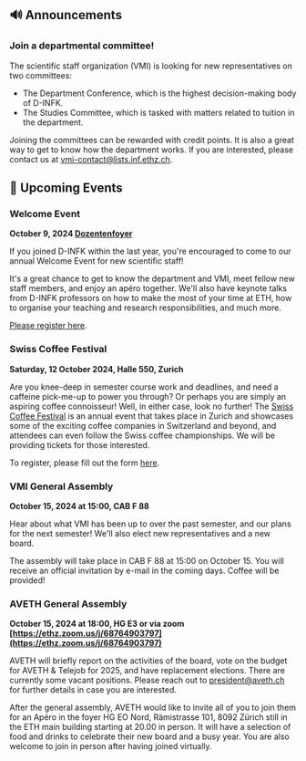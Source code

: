 ## 🔊 Announcements

### Join a departmental committee!

The scientific staff organization (VMI) is looking for new representatives on two committees:

* The Department Conference, which is the highest decision-making body of D-INFK.
* The Studies Committee, which is tasked with matters related to tuition in the department.

Joining the committees can be rewarded with credit points. It is also a great way to get to know how the department works. If you are interested, please contact us at [vmi-contact@lists.inf.ethz.ch](mailto:vmi-contact@lists.inf.ethz.ch).

## 📅 Upcoming Events

### Welcome Event

**October 9, 2024 [Dozentenfoyer](https://ethz.ch/de/campus/erleben/gastronomie-und-einkaufen/gastronomie/restaurants-und-cafeterias/zentrum/dozentenfoyer.html)**

If you joined D-INFK within the last year, you're encouraged to come to our annual Welcome Event for new scientific staff!

It's a great chance to get to know the department and VMI, meet fellow new staff members, and enjoy an apéro together. We'll also have keynote talks from D-INFK professors on how to make the most of your time at ETH, how to organise your teaching and research responsibilities, and much more.

[Please register here](https://forms.gle/H51Uyt6ts2yUg5g16).

### Swiss Coffee Festival

**Saturday, 12 October 2024, Halle 550, Zurich**

Are you knee-deep in semester course work and deadlines, and need a caffeine pick-me-up to power you through? Or perhaps you are simply an aspiring coffee connoisseur! Well, in either case, look no further! The [Swiss Coffee Festival](https://swisssca.ch/en/swiss-coffee-festival/) is an annual event that takes place in Zurich and showcases some of the exciting coffee companies in Switzerland and beyond, and attendees can even follow the Swiss coffee championships. We will be providing tickets for those interested.

To register, please fill out the form [here](https://forms.gle/9uU54inDUfDWFa4e8).

### VMI General Assembly

**October 15, 2024 at 15:00, CAB F 88**

Hear about what VMI has been up to over the past semester, and our plans for the next semester! We'll also elect new representatives and a new board.

The assembly will take place in CAB F 88 at 15:00 on October 15. You will receive an official invitation by e-mail in the coming days. Coffee will be provided!

### AVETH General Assembly

**October 15, 2024 at 18:00, HG E3 or via zoom [https://ethz.zoom.us/j/68764903797](https://ethz.zoom.us/j/68764903797)**

AVETH will briefly report on the activities of the board, vote on the budget for AVETH & Telejob for 2025, and have replacement elections. There are currently some vacant positions. Please reach out to [president@aveth.ch](mailto:president@aveth.ch) for further details in case you are interested.

After the general assembly, AVETH would like to invite all of you to join them for an Apéro in the foyer HG EO Nord, Rämistrasse 101, 8092 Zürich still in the ETH main building starting at 20.00 in person. It will have a selection of food and drinks to celebrate their new board and a busy year. You are also welcome to join in person after having joined virtually.
